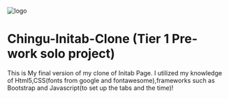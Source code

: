 ![logo](http://initab.com/assets/images/initab-promo-920x680.png)

# Chingu-Initab-Clone (Tier 1 Pre-work solo project)
This is My final version of my clone of Initab Page. I utilized my knowledge of Html5,CSS(fonts from google and fontawesome),frameworks such as Bootstrap and Javascript(to set up the tabs and the time)!   



